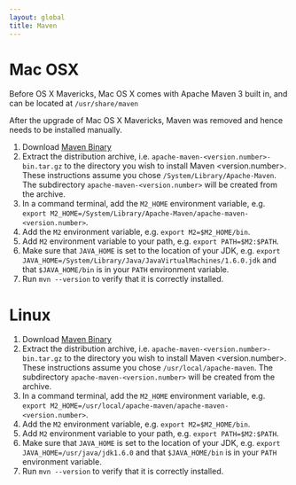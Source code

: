 ```yaml
---
layout: global
title: Maven
---
```


# Mac OSX

Before OS X Mavericks, Mac OS X comes with Apache Maven 3 built in, and can be located at `/usr/share/maven`

After the upgrade of Mac OS X Mavericks, Maven was removed and hence needs to be installed manually.

1.  Download [Maven Binary](http://maven.apache.org/download.cgi)
2.  Extract the distribution archive, i.e.
    `apache-maven-<version.number>-bin.tar.gz` to the directory you wish to install
    Maven <version.number>. These instructions assume you chose
    `/System/Library/Apache-Maven`. The subdirectory `apache-maven-<version.number>`
    will be created from the archive.
3.  In a command terminal, add the `M2_HOME` environment variable, e.g.
    `export M2_HOME=/System/Library/Apache-Maven/apache-maven-<version.number>`.
4.  Add the `M2` environment variable, e.g. `export M2=$M2_HOME/bin`.
5.  Add `M2` environment variable to your path, e.g.
    `export PATH=$M2:$PATH`.
6.  Make sure that `JAVA_HOME` is set to the location of your JDK, e.g.
    `export JAVA_HOME=/System/Library/Java/JavaVirtualMachines/1.6.0.jdk` and that `$JAVA_HOME/bin`
    is in your `PATH` environment variable.
7.  Run `mvn --version` to verify that it is correctly installed.


# Linux

1.  Download [Maven Binary](http://maven.apache.org/download.cgi)
2.  Extract the distribution archive, i.e.
    `apache-maven-<version.number>-bin.tar.gz` to the directory you wish to install
    Maven <version.number>. These instructions assume you chose
    `/usr/local/apache-maven`. The subdirectory `apache-maven-<version.number>`
    will be created from the archive.
3.  In a command terminal, add the `M2_HOME` environment variable, e.g.
    `export M2_HOME=/usr/local/apache-maven/apache-maven-<version.number>`.
4.  Add the `M2` environment variable, e.g. `export M2=$M2_HOME/bin`.
5.  Add `M2` environment variable to your path, e.g.
    `export PATH=$M2:$PATH`.
6.  Make sure that `JAVA_HOME` is set to the location of your JDK, e.g.
    `export JAVA_HOME=/usr/java/jdk1.6.0` and that `$JAVA_HOME/bin`
    is in your `PATH` environment variable.
7.  Run `mvn --version` to verify that it is correctly installed.


